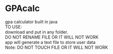 # GPAcalc
gpa calculator built in java  
TO USE:  
download and put in any folder.  
DO NOT RENAME FILE OR IT WILL NOT WORK  
app will generate a text file to store user data  
Note: DO NOT TOUCH FILE OR IT WILL NOT WORK  
